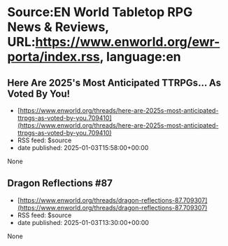 # Source:EN World Tabletop RPG News & Reviews, URL:https://www.enworld.org/ewr-porta/index.rss, language:en

## Here Are 2025's Most Anticipated TTRPGs... As Voted By You!
 - [https://www.enworld.org/threads/here-are-2025s-most-anticipated-ttrpgs-as-voted-by-you.709410](https://www.enworld.org/threads/here-are-2025s-most-anticipated-ttrpgs-as-voted-by-you.709410)
 - RSS feed: $source
 - date published: 2025-01-03T15:58:00+00:00

None

## Dragon Reflections #87
 - [https://www.enworld.org/threads/dragon-reflections-87.709307](https://www.enworld.org/threads/dragon-reflections-87.709307)
 - RSS feed: $source
 - date published: 2025-01-03T13:30:00+00:00

None

